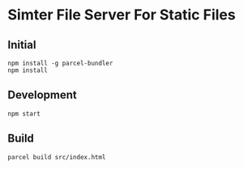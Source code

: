 # Simter File Server For Static Files

## Initial

```
npm install -g parcel-bundler
npm install
```

## Development

```
npm start
```

## Build

```
parcel build src/index.html
```